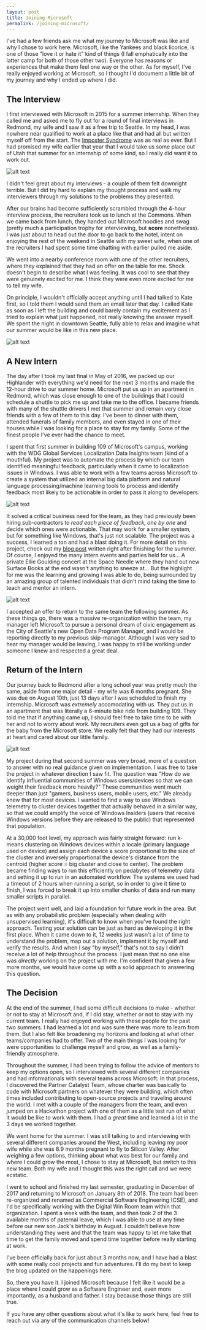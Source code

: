```yaml
---
layout: post
title: Joining Microsoft
permalink: /joining-microsoft/
---
```


I've had a few friends ask me what my journey to Microsoft was like and why I chose to work here. Microsoft, like the Yankees and black licorice, is one of those "love it or hate it" kind of things (I fall emphatically into the latter camp for both of those other two). Everyone has reasons or experiences that make them feel one way or the other. As for myself, I've really enjoyed working at Microsoft, so I thought I'd document a little bit of my journey and why I ended up where I did.

## The Interview

I first interviewed with Microsoft in 2015 for a summer internship. When they called me and asked me to fly out for a round of final interviews in Redmond, my wife and I saw it as a free trip to Seattle. In my head, I was nowhere near qualified to work at a place like that and had all but written myself off from the start. The [Imposter Syndrome](https://en.wikipedia.org/wiki/Impostor_syndrome) was as real as ever. But I had promised my wife earlier that year that I would take us some place out of Utah that summer for an internship of some kind, so I really did want it to work out.

![alt text](/resources/images/Microsoft/sign.jpg)

I didn't feel great about my interviews - a couple of them felt downright terrible. But I did try hard to explain my thought process and walk my interviewers through my solutions to the problems they presented. 

After our brains had become sufficiently scrambled through the 4-hour interview process, the recruiters took us to lunch at the Commons. When we came back from lunch, they handed out Microsoft hoodies and swag (pretty much a participation trophy for interviewing, but **score** nonetheless). I was just about to head out the door to go back to the hotel, intent on enjoying the rest of the weekend in Seattle with my sweet wife, when one of the recruiters I had spent some time chatting with earlier pulled me aside.

We went into a nearby conference room with one of the other recruiters, where they explained that they had an offer on the table for me. Shock doesn't begin to describe what I was feeling. It was cool to see that they were genuinely excited for me. I think they were even more excited for me to tell my wife. 

On principle, I wouldn't officially accept anything until I had talked to Kate first, so I told them I would send them an email later that day. I called Kate as soon as I left the building and could barely contain my excitement as I tried to explain what just happened, not really knowing the answer myself. We spent the night in downtown Seattle, fully able to relax and imagine what our summer would be like in this new place.

![alt text](/resources/images/Microsoft/seattle.jpg)

## A New Intern

The day after I took my last final in May of 2016, we packed up our Highlander with everything we'd need for the next 3 months and made the 12-hour drive to our summer home. Microsoft put us up in an apartment in Redmond, which was close enough to one of the buildings that I could schedule a shuttle to pick me up and take me to the office. I became friends with many of the shuttle drivers I met that summer and remain very close friends with a few of them to this day. I've been to dinner with them, attended funerals of family members, and even stayed in one of their houses while I was looking for a place to stay for my family. Some of the finest people I've ever had the chance to meet.

I spent that first summer in building 109 of Microsoft's campus, working with the WDG Global Services Localization Data Insights team (kind of a mouthful). My project was to automate the process by which our team identified meaningful feedback, particularly when it came to localization issues in Windows. I was able to work with a few teams across Microsoft to create a system that utilized an internal big data platform and natural language processing/machine learning tools to process and identify feedback most likely to be actionable in order to pass it along to developers. 

![alt text](/resources/images/Microsoft/project.jpg)

It solved a critical business need for the team, as they had previously been hiring sub-contractors to _read each piece of feedback, one by one_ and decide which ones were actionable. That may work for a smaller system, but for something like Windows, that's just not scalable. The project was a success, I learned a ton and had a blast doing it. For more detail on this project, check out my [blog post](/Microsoft-Summer2016/) written right after finishing for the summer. Of course, I enjoyed the many intern events and parties held for us... A private Ellie Goulding concert at the Space Needle where they hand out new Surface Books at the end wasn't anything to sneeze at... But the highlight for me was the learning and growing I was able to do, being surrounded by an amazing group of talented individuals that didn't mind taking the time to teach and mentor an intern.

![alt text](/resources/images/Microsoft/team.jpg)

I accepted an offer to return to the same team the following summer. As these things go, there was a massive re-organization within the team, my manager left Microsoft to pursue a personal dream of civic engagement as the City of Seattle's new Open Data Program Manager, and I would be reporting directly to my previous skip-manager. Although I was very sad to hear my manager would be leaving, I was happy to still be working under someone I knew and respected a great deal. 

## Return of the Intern

Our journey back to Redmond after a long school year was pretty much the same, aside from one major detail - my wife was 6 months pregnant. She was due on August 10th, just 13 days after I was scheduled to finish my internship. Microsoft was _extremely_ accomodating with us. They put us in an apartment that was literally a 6-minute bike ride from building 109. They told me that if anything came up, I should feel free to take time to be with her and not to worry about work. My recruiters even got us a bag of gifts for the baby from the Microsoft store. We really felt that they had our interests at heart and cared about our little family.

![alt text](/resources/images/Microsoft/baby.jpg)

My project during that second summer was very broad, more of a question to answer with no real guidance given on implementation. I was free to take the project in whatever direction I saw fit. The question was "How do we identify influential communities of Windows users/devices so that we can weight their feedback more heavily?" These communities went much deeper than just "gamers, business users, mobile users, etc." We already knew that for most devices. I wanted to find a way to use Windows telemetry to cluster devices together that actually behaved in a similar way, so that we could amplify the voice of Windows Insiders (users that receive Windows versions before they are released to the public) that represented that population.

At a 30,000 foot level, my approach was fairly straight forward: run k-means clustering on Windows devices within a locale (primary language used on device) and assign each device a score proportional to the size of the cluster and inversely proportional the device's distance from the centroid (higher score = big cluster and close to center). The problem became finding ways to run this efficiently on pedabytes of telemetry data and setting it up to run in an automated workflow. The systems we used had a timeout of 2 hours when running a script, so in order to give it time to finish, I was forced to break it up into smaller chunks of data and run many smaller scripts in parallel.

The project went well, and laid a foundation for future work in the area. But as with any probabilistic problem (especially when dealing with unsupervised learning), it's difficult to know when you've found the right approach. Testing your solution can be just as hard as developing it in the first place. When it came down to it, 12 weeks just wasn't a lot of time to understand the problem, map out a solution, implement it by myself and verify the results. And when I say "by myself," that's not to say I didn't receive a lot of help throughout the process. I just mean that no one else was _directly_ working on the project with me. I'm confident that given a few more months, we would have come up with a solid approach to answering this question.

## The Decision

At the end of the summer, I had some difficult decisions to make - whether or not to stay at Microsoft and, if I did stay, whether or not to stay with my current team. I really had enjoyed working with these people for the past two summers. I had learned a lot and was sure there was more to learn from them. But I also felt like broadening my horizons and looking at what other teams/companies had to offer. Two of the main things I was looking for were opportunities to challenge myself and grow, as well as a family-friendly atmosphere.

Throughout the summer, I had been trying to follow the advice of mentors to keep my options open, so I interviewed with several different companies and had informationals with several teams across Microsoft. In that process, I discovered the Partner Catalyst Team, whose charter was basically to code with Microsoft partners on whatever they were building, which often times included contributing to open-source projects and traveling around the world. I met with a couple of the managers from the team, and even jumped on a Hackathon project with one of them as a little test run of what it would be like to work with them. I had a *great* time and learned a lot in the 3 days we worked together.

We went home for the summer. I was still talking to and interviewing with several different companies around the West, including leaving my poor wife while she was 8.9 months pregnant to fly to Silicon Valley. After weighing a few options, thinking about what was best for our family and where I could grow the most, I chose to stay at Microsoft, but switch to this new team. Both my wife and I thought this was the right call and we were ecstatic.

I went to school and finished my last semester, graduating in December of 2017 and returning to Microsoft on January 8th of 2018. The team had been re-organized and renamed as Commercial Software Engineering (CSE), and I'd be specifically working with the Digital Win Room team within that organization. I spent a week with the team, and then took 2 of the 3 available months of paternal leave, which I was able to use at any time before our new son Jack's birthday in August. I couldn't believe how understanding they were and that the team was happy to let me take that time to get the family moved and spend time together before really starting at work.

I've been officially back for just about 3 months now, and I have had a blast with some really cool projects and fun adventures. I'll do my best to keep the blog updated on the happenings here.

So, there you have it. I joined Microsoft because I felt like it would be a place where I could grow as a Software Engineer and, even more importantly, as a husband and father. I stay because those things are still true. 

If you have any other questions about what it's like to work here, feel free to reach out via any of the communication channels below!